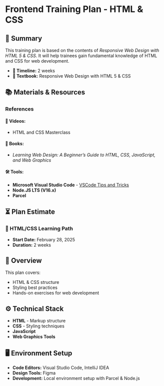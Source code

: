# Frontend Training Plan - HTML & CSS

## 📌 Summary

This training plan is based on the contents of _Responsive Web Design with HTML 5 & CSS_. It will help trainees gain fundamental knowledge of HTML and CSS for web development.

- **📆 Timeline:** 2 weeks
- **📖 Textbook:** Responsive Web Design with HTML 5 & CSS

## 📚 Materials & Resources

### **References**

#### 🎥 Videos:

- HTML and CSS Masterclass

#### 📘 Books:

- _Learning Web Design: A Beginner’s Guide to HTML, CSS, JavaScript, and Web Graphics_

#### 🛠 Tools:

- **Microsoft Visual Studio Code** - [VSCode Tips and Tricks](https://code.visualstudio.com/docs)
- **Node.JS LTS (V16.x)**
- **Parcel**

## ⏳ Plan Estimate

### **📌 HTML/CSS Learning Path**

- **Start Date:** February 28, 2025
- **Duration:** 2 weeks

## 🔎 Overview

This plan covers:

- HTML & CSS structure
- Styling best practices
- Hands-on exercises for web development

## ⚙️ Technical Stack

- **HTML** - Markup structure
- **CSS** - Styling techniques
- **JavaScript**
- **Web Graphics Tools**

## 🖥 Environment Setup

- **Code Editors:** Visual Studio Code, IntelliJ IDEA
- **Design Tools:** Figma
- **Development:** Local environment setup with Parcel & Node.js
